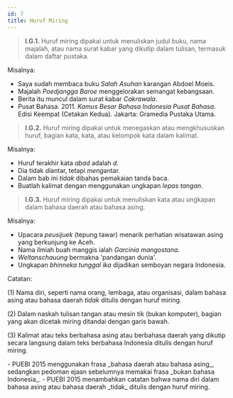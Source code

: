```yaml
---
id: 7
title: Huruf Miring
---
```


> **I.G.1.** Huruf miring dipakai untuk menuliskan judul buku, nama majalah, atau nama surat kabar yang dikutip dalam tulisan, termasuk dalam daftar pustaka.

Misalnya:

- Saya sudah membaca buku _Salah Asuhan_ karangan Abdoel Moeis.
- Majalah _Poedjangga Baroe_ menggelorakan semangat kebangsaan.
- Berita itu muncul dalam surat kabar _Cakrawala_.
- Pusat Bahasa. 2011. _Kamus Besar Bahasa Indonesia Pusat Bahasa_. Edisi Keempat (Cetakan Kedua). Jakarta: Gramedia Pustaka Utama.

> **I.G.2.** Huruf miring dipakai untuk menegaskan atau mengkhususkan huruf, bagian kata, kata, atau kelompok kata dalam kalimat.

Misalnya:

- Huruf terakhir kata _abad_ adalah _d_.
- Dia tidak *di*antar, tetapi *meng*antar.
- Dalam bab ini _tidak_ dibahas pemakaian tanda baca.
- Buatlah kalimat dengan menggunakan ungkapan _lepas tangan_.

> **I.G.3.** Huruf miring dipakai untuk menuliskan kata atau ungkapan dalam bahasa daerah atau bahasa asing.

Misalnya:

- Upacara _peusijuek_ (tepung tawar) menarik perhatian wisatawan asing yang berkunjung ke Aceh.
- Nama ilmiah buah manggis ialah _Garcinia mangostana_.
- _Weltanschauung_ bermakna 'pandangan dunia'.
- Ungkapan _bhinneka tunggal ika_ dijadikan semboyan negara Indonesia.

Catatan:

(1) Nama diri, seperti nama orang, lembaga, atau organisasi, dalam bahasa asing atau bahasa daerah _tidak_ ditulis dengan huruf miring.

(2) Dalam naskah tulisan tangan atau mesin tik (bukan komputer), bagian yang akan dicetak miring ditandai dengan garis bawah.

(3) Kalimat atau teks berbahasa asing atau berbahasa daerah yang dikutip secara langsung dalam teks berbahasa Indonesia ditulis dengan huruf miring.

<Note>
- PUEBI 2015 menggunakan frasa _bahasa daerah atau bahasa asing_, sedangkan pedoman ejaan sebelumnya memakai frasa _bukan bahasa Indonesia_.
- PUEBI 2015 menambahkan catatan bahwa nama diri dalam bahasa asing atau bahasa daerah _tidak_ ditulis dengan huruf miring.
</Note>

